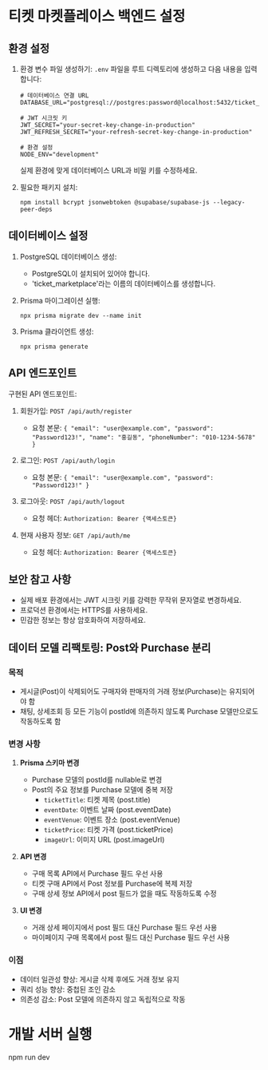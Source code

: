 # 티켓 마켓플레이스 백엔드 설정

## 환경 설정

1. 환경 변수 파일 생성하기:
   `.env` 파일을 루트 디렉토리에 생성하고 다음 내용을 입력합니다:

   ```
   # 데이터베이스 연결 URL
   DATABASE_URL="postgresql://postgres:password@localhost:5432/ticket_marketplace"

   # JWT 시크릿 키
   JWT_SECRET="your-secret-key-change-in-production"
   JWT_REFRESH_SECRET="your-refresh-secret-key-change-in-production"

   # 환경 설정
   NODE_ENV="development"
   ```

   실제 환경에 맞게 데이터베이스 URL과 비밀 키를 수정하세요.

2. 필요한 패키지 설치:
   ```
   npm install bcrypt jsonwebtoken @supabase/supabase-js --legacy-peer-deps
   ```

## 데이터베이스 설정

1. PostgreSQL 데이터베이스 생성:
   - PostgreSQL이 설치되어 있어야 합니다.
   - 'ticket_marketplace'라는 이름의 데이터베이스를 생성합니다.

2. Prisma 마이그레이션 실행:
   ```
   npx prisma migrate dev --name init
   ```

3. Prisma 클라이언트 생성:
   ```
   npx prisma generate
   ```

## API 엔드포인트

구현된 API 엔드포인트:

1. 회원가입: `POST /api/auth/register`
   - 요청 본문: `{ "email": "user@example.com", "password": "Password123!", "name": "홍길동", "phoneNumber": "010-1234-5678" }`

2. 로그인: `POST /api/auth/login`
   - 요청 본문: `{ "email": "user@example.com", "password": "Password123!" }`

3. 로그아웃: `POST /api/auth/logout`
   - 요청 헤더: `Authorization: Bearer {액세스토큰}`

4. 현재 사용자 정보: `GET /api/auth/me`
   - 요청 헤더: `Authorization: Bearer {액세스토큰}`

## 보안 참고 사항

- 실제 배포 환경에서는 JWT 시크릿 키를 강력한 무작위 문자열로 변경하세요.
- 프로덕션 환경에서는 HTTPS를 사용하세요.
- 민감한 정보는 항상 암호화하여 저장하세요.

## 데이터 모델 리팩토링: Post와 Purchase 분리

### 목적
- 게시글(Post)이 삭제되어도 구매자와 판매자의 거래 정보(Purchase)는 유지되어야 함
- 채팅, 상세조회 등 모든 기능이 postId에 의존하지 않도록 Purchase 모델만으로도 작동하도록 함

### 변경 사항

1. **Prisma 스키마 변경**
   - Purchase 모델의 postId를 nullable로 변경
   - Post의 주요 정보를 Purchase 모델에 중복 저장
     - `ticketTitle`: 티켓 제목 (post.title)
     - `eventDate`: 이벤트 날짜 (post.eventDate)
     - `eventVenue`: 이벤트 장소 (post.eventVenue)
     - `ticketPrice`: 티켓 가격 (post.ticketPrice)
     - `imageUrl`: 이미지 URL (post.imageUrl)

2. **API 변경**
   - 구매 목록 API에서 Purchase 필드 우선 사용
   - 티켓 구매 API에서 Post 정보를 Purchase에 복제 저장
   - 구매 상세 정보 API에서 post 필드가 없을 때도 작동하도록 수정

3. **UI 변경**
   - 거래 상세 페이지에서 post 필드 대신 Purchase 필드 우선 사용
   - 마이페이지 구매 목록에서 post 필드 대신 Purchase 필드 우선 사용

### 이점
- 데이터 일관성 향상: 게시글 삭제 후에도 거래 정보 유지
- 쿼리 성능 향상: 중첩된 조인 감소
- 의존성 감소: Post 모델에 의존하지 않고 독립적으로 작동

# 개발 서버 실행
npm run dev 